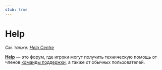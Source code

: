 ```yaml
---
stub: true
---
```


# Help

*См. также: [Help Centre](/wiki/Help_centre)*

[**Help**](https://osu.ppy.sh/community/forums/5) — это форум, где игроки могут получить техническую помощь от членов [команды поддержки](/wiki/People/Support_Team), а также от обычных пользователей.

